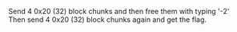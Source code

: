 Send 4 0x20 (32) block chunks and then free them with typing '-2' <br>
Then send 4 0x20 (32) block chunks again and get the flag. <br>
